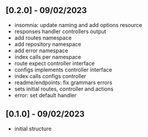 ## [0.2.0] - 09/02/2023

- insomnia: update naming and add options resource
- responses handler controllers output
- add routes namespace
- add repository namespace
- add error namespace
- index calls per namespace
- route expect controller interface
- configs implements controller interface
- index calls configs controller
- readme/endpoints: fix grammars errors
- sets initial routes, controller and actions
- error: set default handler

## [0.1.0] - 09/02/2023

- initial structure

